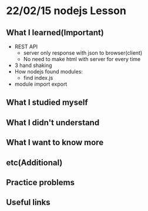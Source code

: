 # 22/02/15 nodejs Lesson

## What I learned(Important)

* REST API
  * server only response with json to browser(client)
  * No need to make html with server for every time
* 3 hand shaking
* How nodejs found modules:
  * find index.js
* module import export

## What I studied myself

## What I didn't understand

## What I want to know more

## etc(Additional)

## Practice problems

## Useful links
